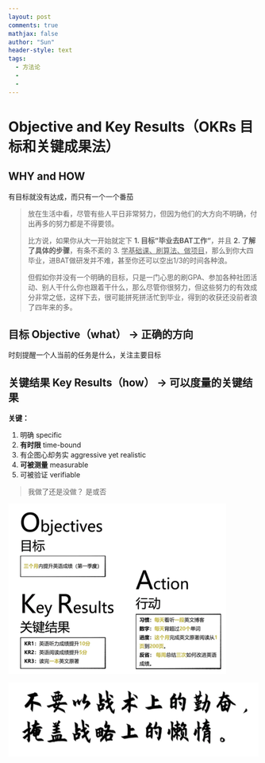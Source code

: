 ```yaml
---
layout: post
comments: true
mathjax: false
author: "Sun"
header-style: text
tags:
  - 方法论
  - 
  - 
---
```


# Objective and Key Results（OKRs 目标和关键成果法）

## WHY and HOW

有目标就没有达成，而只有一个一个番茄

> 放在生活中看，尽管有些人平日非常努力，但因为他们的大方向不明确，付出再多的努力都是不得要领。
>
> 比方说，如果你从大一开始就定下 **1. 目标“毕业去BAT工作“**，并且 **2. 了解了具体的步骤**，有条不紊的 3. <u>学基础课、刷算法、做项目</u>，那么到你大四毕业，进BAT做研发并不难，甚至你还可以空出1/3的时间各种浪。
>
> 但假如你并没有一个明确的目标，只是一门心思的刷GPA、参加各种社团活动、别人干什么你也跟着干什么，那么尽管你很努力，但这些努力的有效成分非常之低，这样下去，很可能拼死拼活忙到毕业，得到的收获还没前者浪了四年来的多。

## 目标 Objective（what） → 正确的方向

时刻提醒一个人当前的任务是什么，关注主要目标

## 关键结果 Key Results（how） → 可以度量的关键结果

**关键：**

1. 明确 specific
2. **有时限** time-bound
3. 有企图心却务实 aggressive yet realistic
4. **可被测量** measurable
5. 可被验证 verifiable

> 我做了还是没做？ 是或否

<img src="/img/in-post/20_07/image-20200717020417318.png" alt="image-20200717020417318" style="zoom:50%;" />





![image-20200717022240915](/img/in-post/20_07/image-20200717022240915.png)















